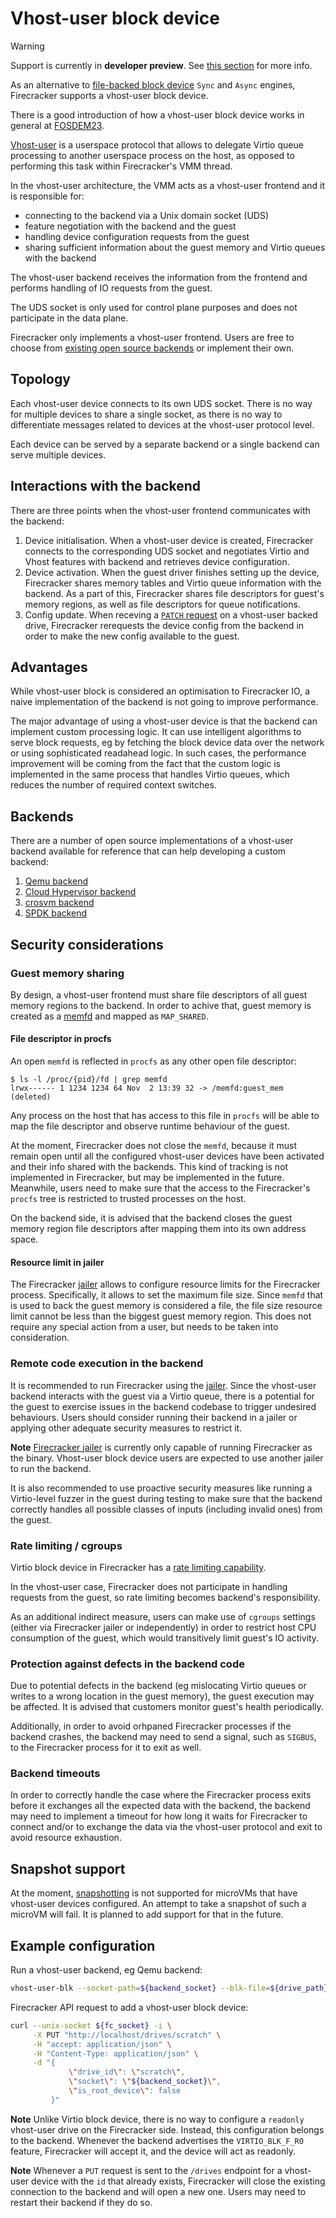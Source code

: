 # Vhost-user block device

> [!WARNING]
> Support is currently in **developer preview**. See
> [this section](RELEASE_POLICY.md#developer-preview-features) for more info.

As an alternative to [file-backed block device](block-io-engine.md) `Sync` and
`Async` engines, Firecracker supports a vhost-user block device.

There is a good introduction of how a vhost-user block device works
in general at [FOSDEM23](https://archive.fosdem.org/2023/schedule/event/sds_vhost_user_blk).

[Vhost-user](https://qemu-project.gitlab.io/qemu/interop/vhost-user.html)
is a userspace protocol that allows to delegate Virtio queue processing
to another userspace process on the host, as opposed to performing this task
within Firecracker's VMM thread.

In the vhost-user architecture, the VMM acts as a vhost-user frontend and
it is responsible for:

- connecting to the backend via a Unix domain socket (UDS)
- feature negotiation with the backend and the guest
- handling device configuration requests from the guest
- sharing sufficient information about the guest memory and Virtio queues
  with the backend

The vhost-user backend receives the information from the frontend and performs
handling of IO requests from the guest.

The UDS socket is only used for control plane purposes
and does not participate in the data plane.

Firecracker only implements a vhost-user frontend. Users are free
to choose from [existing open source backends](#backends) or implement their
own.

## Topology

Each vhost-user device connects to its own UDS socket. There is no way for
multiple devices to share a single socket, as there is no way to differentiate
messages related to devices at the vhost-user protocol level.

Each device can be served by a separate backend or a single backend can serve
multiple devices.

## Interactions with the backend

There are three points when the vhost-user frontend communicates with
the backend:

1. Device initialisation. When a vhost-user device is created, Firecracker
   connects to the corresponding UDS socket and negotiates Virtio and Vhost
   features with backend and retrieves device configuration.
1. Device activation. When the guest driver finishes setting up the device,
   Firecracker shares memory tables and Virtio queue information with the backend.
   As a part of this, Firecracker shares file descriptors for guest's memory
   regions, as well as file descriptors for queue notifications.
1. Config update. When receving a [`PATCH` request](./patch-block.md#updating-vhost-user-block-devices-after-boot)
   on a vhost-user backed drive, Firecracker rerequests the device config
   from the backend in order to make the new config available to the guest.

## Advantages

While vhost-user block is considered an optimisation to Firecracker IO, a naive
implementation of the backend is not going to improve performance.

The major advantage of using a vhost-user device is that the backend can
implement custom processing logic. It can use intelligent algorithms to serve
block requests, eg by fetching the block device data over the network or using
sophisticated readahead logic. In such cases, the performance improvement will
be coming from the fact that the custom logic is implemented in the same
process that handles Virtio queues, which reduces the number of required
context switches.

## Backends

There are a number of open source implementations of a vhost-user backend
available for reference that can help developing a custom backend:

1. [Qemu backend](https://github.com/qemu/qemu/tree/master/contrib/vhost-user-blk)
1. [Cloud Hypervisor backend](https://github.com/cloud-hypervisor/cloud-hypervisor/tree/main/vhost_user_block)
1. [crosvm backend](https://github.com/google/crosvm/blob/main/devices/src/virtio/vhost/user/device/block.rs)
1. [SPDK backend](https://github.com/spdk/spdk/blob/master/lib/vhost/vhost_blk.c)

## Security considerations

### Guest memory sharing

By design, a vhost-user frontend must share file descriptors
of all guest memory regions to the backend. In order to achive that,
guest memory is created as a [memfd](https://man7.org/linux/man-pages/man2/memfd_create.2.html)
and mapped as `MAP_SHARED`.

#### File descriptor in procfs

An open `memfd` is reflected in `procfs` as any other open file descriptor:

```shell
$ ls -l /proc/{pid}/fd | grep memfd
lrwx------ 1 1234 1234 64 Nov  2 13:39 32 -> /memfd:guest_mem (deleted)
```

Any process on the host that has access to this file in `procfs` will be able
to map the file descriptor and observe runtime behaviour of the guest.

At the moment, Firecracker does not close the `memfd`, because it must remain open
until all the configured vhost-user devices have been activated and their info
shared with the backends. This kind of tracking is not implemented in Firecracker,
but may be implemented in the future. Meanwhile, users need to make sure that
the access to the Firecracker's `procfs` tree is restricted to trusted processes
on the host.

On the backend side, it is advised that the backend closes
the guest memory region file descriptors after mapping them into its own
address space.

#### Resource limit in jailer

The Firecracker [jailer](../jailer.md) allows to configure resource limits
for the Firecracker process. Specifically, it allows to set the maximum file
size. Since `memfd` that is used to back the guest memory is considered a file,
the file size resource limit cannot be less than the biggest guest memory
region. This does not require any special action from a user, but needs to be
taken into consideration.

### Remote code execution in the backend

It is recommended to run Firecracker using the [jailer](../jailer.md). Since
the vhost-user backend interacts with the guest via a Virtio queue, there is
a potential for the guest to exercise issues in the backend codebase
to trigger undesired behaviours. Users should consider running their backend
in a jailer or applying other adequate security measures to restrict it.

**Note** [Firecracker jailer](../jailer.md) is currently only capable
of running Firecracker as the binary. Vhost-user block device users are
expected to use another jailer to run the backend.

It is also recommended to use proactive security measures like running
a Virtio-level fuzzer in the guest during testing to make sure that the backend
correctly handles all possible classes of inputs (including invalid ones)
from the guest.

### Rate limiting / cgroups

Virtio block device in Firecracker has a [rate limiting capability](../design.md#io-storage-networking-and-rate-limiting).

In the vhost-user case, Firecracker does not participate in handling requests
from the guest, so rate limiting becomes backend's responsibility.

As an additional indirect measure, users can make use of `cgroups` settings
(either via Firecracker jailer or independently) in order to restrict host CPU
consumption of the guest, which would transitively limit guest's IO activity.

### Protection against defects in the backend code

Due to potential defects in the backend (eg mislocating Virtio queues or writes
to a wrong location in the guest memory), the guest execution may be affected.
It is advised that customers monitor guest's health periodically.

Additionally, in order to avoid orhpaned Firecracker processes if the backend
crashes, the backend may need to send a signal, such as `SIGBUS`,
to the Firecracker process for it to exit as well.

### Backend timeouts

In order to correctly handle the case where the Firecracker process exits
before it exchanges all the expected data with the backend, the backend may
need to implement a timeout for how long it waits for Firecracker to connect
and/or to exchange the data via the vhost-user protocol and exit to avoid
resource exhaustion.

## Snapshot support

At the moment, [snapshotting](../snapshotting) is not supported for microVMs
that have vhost-user devices configured. An attempt to take a snapshot of such
a microVM will fail. It is planned to add support for that in the future.

## Example configuration

Run a vhost-user backend, eg Qemu backend:

```bash
vhost-user-blk --socket-path=${backend_socket} --blk-file=${drive_path}
```

Firecracker API request to add a vhost-user block device:

```bash
curl --unix-socket ${fc_socket} -i \
     -X PUT "http://localhost/drives/scratch" \
     -H "accept: application/json" \
     -H "Content-Type: application/json" \
     -d "{
             \"drive_id\": \"scratch\",
             \"socket\": \"${backend_socket}\",
             \"is_root_device\": false
         }"
```

**Note** Unlike Virtio block device, there is no way to configure a `readonly`
vhost-user drive on the Firecracker side. Instead, this configuration belongs
to the backend. Whenever the backend advertises the `VIRTIO_BLK_F_RO` feature,
Firecracker will accept it, and the device will act as readonly.

**Note** Whenever a `PUT` request is sent to the `/drives` endpoint for
a vhost-user device with the `id` that already exists, Firecracker will close
the existing connection to the backend and will open a new one. Users may need
to restart their backend if they do so.
